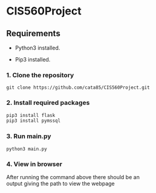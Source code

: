 # CIS560Project

## Requirements

* Python3 installed.

* Pip3 installed.

### 1. Clone the repository

`git clone https://github.com/cata85/CIS560Project.git`

### 2. Install required packages

```bash
pip3 install flask
pip3 install pymssql
```

### 3. Run main.py

`python3 main.py`

### 4. View in browser

After running the command above there should be an <br /> 
output giving the path to view the webpage
